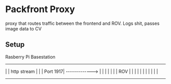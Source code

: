 # Packfront Proxy
proxy that routes traffic between the frontend and ROV. Logs shit, passes image data to CV

## Setup

   Rasberry Pi                           Basestation
----------------                -------------------------------- 
|              |  http stream   |                              | 
|     Port 1917| -------------> |                              | 
|              |                |                              | 
|     ROV      |                |                              | 
|              |                |                              | 
|              |                |                              | 
----------------                -------------------------------- 
